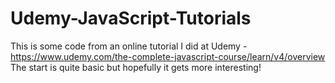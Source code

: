 # Udemy-JavaScript-Tutorials
This is some code from an online tutorial I did at Udemy - https://www.udemy.com/the-complete-javascript-course/learn/v4/overview
The start is quite basic but hopefully it gets more interesting!
